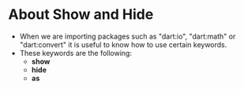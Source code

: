 # About Show and Hide
* When we are importing packages such as "dart:io", "dart:math" or "dart:convert" it is useful to know how to use certain keywords.
* These keywords are the following:
  * __show__
  * __hide__
  * __as__
